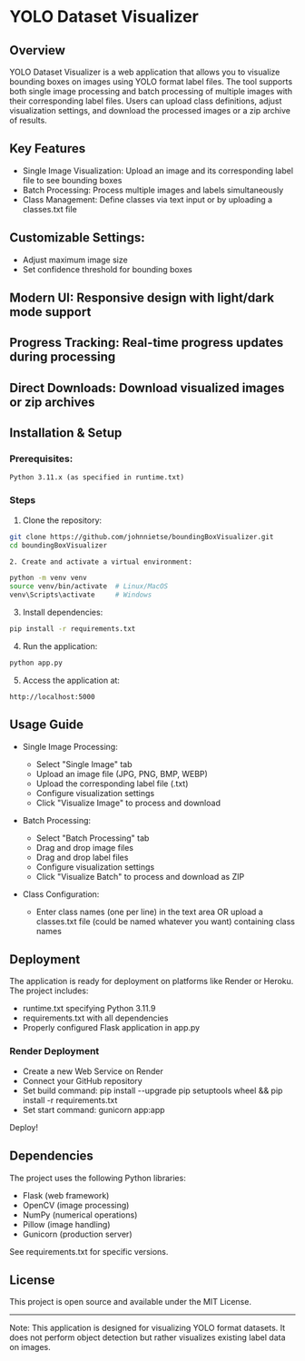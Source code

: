 # YOLO Dataset Visualizer
## Overview
YOLO Dataset Visualizer is a web application that allows you to visualize bounding boxes on images using YOLO format label files. The tool supports both single image processing and batch processing of multiple images with their corresponding label files. Users can upload class definitions, adjust visualization settings, and download the processed images or a zip archive of results.


## Key Features
- Single Image Visualization: Upload an image and its corresponding label file to see bounding boxes
- Batch Processing: Process multiple images and labels simultaneously
- Class Management: Define classes via text input or by uploading a classes.txt file

## Customizable Settings:
- Adjust maximum image size
- Set confidence threshold for bounding boxes

## Modern UI: Responsive design with light/dark mode support

## Progress Tracking: Real-time progress updates during processing

## Direct Downloads: Download visualized images or zip archives


## Installation & Setup
### Prerequisites:
```text
Python 3.11.x (as specified in runtime.txt)
```

### Steps
1. Clone the repository:

```bash
git clone https://github.com/johnnietse/boundingBoxVisualizer.git
cd boundingBoxVisualizer

2. Create and activate a virtual environment:
```
```bash
python -m venv venv
source venv/bin/activate  # Linux/MacOS
venv\Scripts\activate     # Windows
```

3. Install dependencies:

``` bash
pip install -r requirements.txt
```

4. Run the application:

```bash
python app.py
```

5. Access the application at:
```text
http://localhost:5000
```

## Usage Guide
- Single Image Processing:
  - Select "Single Image" tab
  - Upload an image file (JPG, PNG, BMP, WEBP)
  - Upload the corresponding label file (.txt)
  - Configure visualization settings
  - Click "Visualize Image" to process and download

- Batch Processing:
  - Select "Batch Processing" tab
  - Drag and drop image files
  - Drag and drop label files
  - Configure visualization settings
  - Click "Visualize Batch" to process and download as ZIP

- Class Configuration:
  - Enter class names (one per line) in the text area OR upload a classes.txt file (could be named whatever you want) containing class names

## Deployment
The application is ready for deployment on platforms like Render or Heroku. The project includes:
- runtime.txt specifying Python 3.11.9
- requirements.txt with all dependencies
- Properly configured Flask application in app.py

### Render Deployment
- Create a new Web Service on Render
- Connect your GitHub repository
- Set build command: pip install --upgrade pip setuptools wheel && pip install -r requirements.txt
- Set start command: gunicorn app:app

Deploy!

## Dependencies
The project uses the following Python libraries:
- Flask (web framework)
- OpenCV (image processing)
- NumPy (numerical operations)
- Pillow (image handling)
- Gunicorn (production server)

See requirements.txt for specific versions.

## License
This project is open source and available under the MIT License.

---

Note: This application is designed for visualizing YOLO format datasets. It does not perform object detection but rather visualizes existing label data on images.
